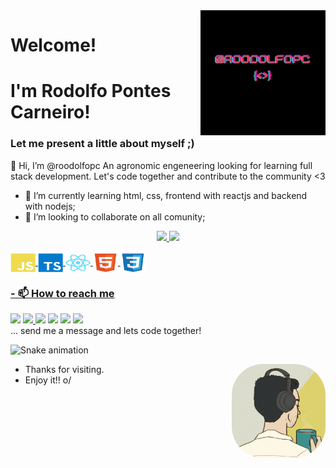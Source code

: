 <img align="right" width="200" height="200" src="Roodolfopc.png">
 
# Welcome!
 
# I'm Rodolfo Pontes Carneiro!
### Let me present a little about myself ;)
 
👋 Hi, I’m @roodolfopc
An agronomic engeneering looking for learning full stack development.
Let's code together and contribute to the community <3

- 🌱 I’m currently learning html, css, frontend with reactjs and backend with nodejs;
- 💞️ I’m looking to collaborate on all comunity;


<div align="center">
  <a href="https://github.com/roodolfopc">
  <img height="180em" src="https://github-readme-stats.vercel.app/api?username=roodolfopc&show_icons=true&theme=dracula&include_all_commits=true&count_private=true"/>
  <img height="180em" src="https://github-readme-stats.vercel.app/api/top-langs/?username=roodolfopc&layout=compact&langs_count=7&theme=dracula"/>
   </div>
   
 <div style="display: inline_block"><br>
  <img align="center" alt="Roodolfopc-Js" height="30" width="40" src="https://raw.githubusercontent.com/devicons/devicon/master/icons/javascript/javascript-plain.svg">
  <img align="center" alt="Roodolfopc-Ts" height="30" width="40" src="https://raw.githubusercontent.com/devicons/devicon/master/icons/typescript/typescript-plain.svg">
  <img align="center" alt="Roodolfopc-React" height="30" width="40" src="https://raw.githubusercontent.com/devicons/devicon/master/icons/react/react-original.svg">
  <img align="center" alt="Roodolfopc-HTML" height="30" width="40" src="https://raw.githubusercontent.com/devicons/devicon/master/icons/html5/html5-original.svg">
  <img align="center" alt="Roodolfopc-CSS" height="30" width="40" src="https://raw.githubusercontent.com/devicons/devicon/master/icons/css3/css3-original.svg">
</div>
  
  
  
 
### - 📫 How to reach me
 
 <div> 
  <a href="https://instagram.com/roodolfopc" target="_blank"><img src="https://img.shields.io/badge/-Instagram-%23E4405F?style=for-the-badge&logo=instagram&logoColor=white" target="_blank"></a>
  <a href="https://api.whatsapp.com/send?phone=55+16+981701419&text=Falaaa Rodolfo!" tagert="_blank"><img src="https://img.shields.io/badge/WhatsApp-25D366?style=for-the-badge&logo=whatsapp&logoColor=white">
 	<a href="https://www.twitch.tv/roodolfopc" target="_blank"><img src="https://img.shields.io/badge/Twitch-9146FF?style=for-the-badge&logo=twitch&logoColor=white" target="_blank"></a>
 <a href="https://discord.gg/856534312715550781" target="_blank"><img src="https://img.shields.io/badge/Discord-7289DA?style=for-the-badge&logo=discord&logoColor=white" target="_blank"></a> 
  <a href = "mailto:rodolfopontesc@outlook.com"><img src="https://img.shields.io/badge/Microsoft_Outlook-0078D4?style=for-the-badge&logo=microsoft-outlook&logoColor=white" target="_blank"></a>
  <a href="https://www.linkedin.com/in/roodolfopc" target="_blank"><img src="https://img.shields.io/badge/-LinkedIn-%230077B5?style=for-the-badge&logo=linkedin&logoColor=white" target="_blank"></a> 
</div>
       ... send me a message and lets code together!
   
   
   
   
 
  ![Snake animation](https://github.com/roodolfopc/roodolfopc/blob/output/github-contribution-grid-snake.svg)
   

 
- Thanks for visiting. 
     <img align="right" alt="Rodolfo-pic" height="150" weight="150" style="border-radius:50px;" src="https://github.com/roodolfopc/roodolfopc/blob/41073181598ac43bfee73a4a07c4e86fed9b25dc/roodolfopc.gif">
- Enjoy it!! o/

